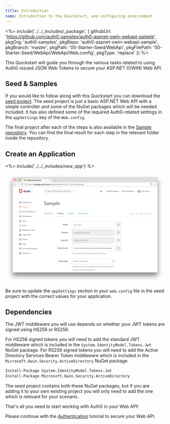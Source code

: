 ```yaml
---
title: Introduction
name: Introduction to the Quickstart, and configuring environment
---
```


<%= include('../../_includes/_package', {
  githubUrl: 'https://github.com/auth0-samples/auth0-aspnet-owin-webapi-sample',
  pkgOrg: 'auth0-samples',
  pkgRepo: 'auth0-aspnet-owin-webapi-sample',
  pkgBranch: 'master',
  pkgPath: '00-Starter-Seed/WebApi',
  pkgFilePath: '00-Starter-Seed/WebApi/WebApi/Web.config',
  pkgType: 'replace'
}) %>

This Quickstart will guide you through the various tasks related to using Auth0-issued JSON Web Tokens to secure your ASP.NET (OWIN) Web API. 

## Seed & Samples

If you would like to follow along with this Quickstart you can download the [seed project](https://github.com/auth0-samples/auth0-aspnet-owin-webapi-sample/tree/master/00-Starter-Seed). The seed project is just a basic ASP.NET Web API with a simple controller and some of the NuGet packages which will be needed included. It has also defined some of the required Auth0-related settings in the `appSettings` key of the `Web.config`.

The final project after each of the steps is also available in the [Sample repository](https://github.com/auth0-samples/auth0-aspnet-owin-webapi-sample). You can find the final result for each step in the relevant folder inside the repository.

## Create an Application

<%= include('../../_includes/_new_app') %>_

![App Dashboard](/media/articles/angularjs/app_dashboard.png)

Be sure to update the `appSettings` section in your `web.config` file in the seed project with the correct values for your application. 

## Dependencies

The JWT middleware you will use depends on whether your JWT tokens are signed using HS256 or RS256.

For HS256 signed tokens you will need to add the standard JWT middleware which is included in the `System.IdentityModel.Tokens.Jwt` NuGet package. For RS256 signed tokens you will need to add the Active Directory Services Bearer Token middleware which is included in the `Microsoft.Owin.Security.ActiveDirectory` NuGet package. 

```bash
Install-Package System.IdentityModel.Tokens.Jwt
Install-Package Microsoft.Owin.Security.ActiveDirectory
```

The seed project contains both these NuGet packages, but if you are adding it to your own existing project you will only need to add the one which is relevant for your scenario.

That's all you need to start working with Auth0 in your Web API! 

Please continue with the [Authentication](/quickstart/backend/webapi-owin/01-authentication-rs256) tutorial to secure your Web API.
